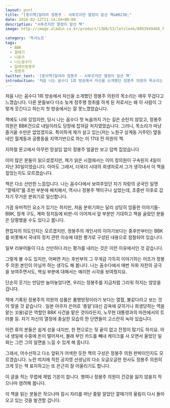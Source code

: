 ```yaml
---
layout: post
title: "[종이책]달려라 정봉주 - 서투르지만 열정이 앞선 책&#8230;"
date: 2016-02-12T21:14:34+00:00
description: "서투르지만 열정이 앞선 책"
image: http://image.aladin.co.kr/product/1380/53/letslook/8993949468_f.jpg

category: '독서노트'  
tags: 
  - BBK
  - 깔때기
  - 나꼼수
  - 나는꼼수다
  - 달려라정봉주
  - 정봉주
twitter_text: '[종이책]달려라 정봉주 - 서투르지만 열정이 앞선 책'
introduction: '처음 나는 꼼수다 1회 방송에서 자신을 소개했던 정봉주 의원의 목소리는 매우 무겁다고 느꼈습니다. 다른 분들보다 다소 늦게 정주행 청취를 하게 된 저로서는 왜 이 사람이 그렇게 웃긴다고 하는지 첫 방송에서는 잘 못느꼈었습니다.'
---
```


처음 나는 꼼수다 1회 방송에서 자신을 소개했던 정봉주 의원의 목소리는 매우 무겁다고 느꼈습니다. 다른 분들보다 다소 늦게 정주행 청취를 하게 된 저로서는 왜 이 사람이 그렇게 웃긴다고 하는지 첫 방송에서는 잘 못느꼈었습니다.

책에도 나와 있었지만, 당시 나는 꼼수다 첫 녹음까지 가는 길은 순탄치 않았고, 정봉주 의원은 BBK건으로 내일이라도 당장에 잡혀갈 처지였었습니다. 그러니, 목소리가 마냥 즐거울 수만은 없었겠지요. 특이하게 제가 살고 있는(저는 노원구 상계동 거주민) 옆동네인 월계동과 공릉동을 지역기반으로 하는 이 17대 전 의원의 책. 

지하철 문고에서 아무런 망설임 없이 정봉주 얼굴만 보고 덥썩 집었습니다

이미 많은 분들이 읽으셨겠지만, 제가 읽은 시점에서는 이미 정의원이 구속된지 4일이 지난 30일이었습니다. 아마도 그래서, 더욱더 시대의 희생자로서 그가 생각내서 이 책을 짚었는지도 모르겠습니다.

책은 다소 산만한 느낌입니다. 나는 꼼수다에서 보여주었던 자기 자랑의 궁국인 일명 &#8220;깔때끼&#8221;를 초반 부분에 배치해서, 역시나 정봉주 책이구나 싶었는데, 초중반 이후로 갑자기 무거운 분위기로 일신합니다.

가끔 유머적인 요소가 있기는 하지만, 처음 분위기와는 달리 상당히 암울한 이야기들-BBK, 정계 구도, 계파 정치등에 비판-이 이어져서 앞 부분만 기대하고 책을 골랐던 분들은 당황했을 수도 있다고 봅니다.
  
편집자의 의도인지는 모르겠지만, 정봉주의 개인사의 이야기보다는 중후반부터는 BBK를 비롯해서 국내의 정치 관련 이슈에 대한 평가로 구성된 내용으로 점철되어 있습니다.

일부 리뷰어들이 다소 산만하다.라는 평가를 내리는 것은 이런 이유에서인 것 같습니다.

그렇게 볼 수도 있지만, 어쩌면 저는 후반부의 그 무게감 가득히 이야기하는 어조가 정봉주 의원 본인이 아닐까 하는 생각도 해 봅니다. 나는 꼼수다에서 매번 자화 자찬의 궁극을 보여주면서도, 핵심 부분에 대해서는 예리한 시각을 보여줬지요. 

단순히 웃기는 만담만 늘어놓았다면, 우리는 정봉주를 지금처럼 그리워 하지는 않았을 겁니다.

책에 기록된 정봉주의 의원의 성품은 품행방정이라기 보다는 열혈, 불같다라고 보는 것이 맞을 것 같습니다 . 일본 야쿠자 은어로 &#8216;총알'(대신 감옥에 갖히거나 희생당하는 역을 맡는 꼬붕)같은 역할인 BBK 사건을 맡은 것이라든지, 노무현 대통령과의 마찬에서의 트러블 등. 자기 자신의 열정에 충실한 모습의 한 단면들이 고스란히 녹아 있습니다.

이런 류의 분들은 쉽게 성을 내지만, 한 편으로는 뒷 끝이 없고 잔정이 많기도 하지요. 아내 생일에 수중에 돈이 떨어져서, 몰래 부인 카드를 빼내 케이크를 사 오면서 울었던 일화는 그런 그의 일면을 느낄 수 있게 해 줍니다. 

그래서, 어수선하고 다소 앞뒤가 어색한 듯한 책의 구성은 정봉주 의원 판박이인지도 모르겠습니다. 노란 띠지에 적힌 공지영 선생님의 다소 오글오글한 헌사도 정봉주 의원히 크게 웃는 책 표지하고는 또 은근히 잘 어울리기도 합니다.

이 글을 적는 무렵에 제법 기온이 찹니다. 행여나 정봉주 의원이 건강을 잃지 않을지 작으나마 염려해 봅니다. 

이 책을 읽는 분들은 작으나마 잠시 자리를 떠난 줄말 알았던 깔때기의 울림이 다시 돌아오고 있는 것을 발견할 겁니다. 